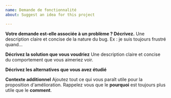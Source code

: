 ```yaml
---
name: Demande de fonctionnalité
about: Suggest an idea for this project

---
```


**Votre demande est-elle associée à un problème ? Décrivez.**
 Une description claire et concise de la nature du bug. Ex : je suis toujours frustré quand…

**Décrivez la solution que vous voudriez**
 Une description claire et concise du comportement que vous aimeriez voir.

**Décrivez les alternatives que vous avez étudié**


**Contexte additionnel**
Ajoutez tout ce qui vous paraît utile pour la proposition d'amélioration.
Rappelez vous que le **pourquoi** est toujours plus utile que le **comment**.
